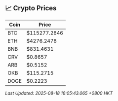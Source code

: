 ## 📈 Crypto Prices

| Coin | Price |
| ---- | ----- |
| BTC | $115277.2846 |
| ETH | $4276.2478 |
| BNB | $831.4631 |
| CRV | $0.8657 |
| ARB | $0.5152 |
| OKB | $115.2715 |
| DOGE | $0.2223 |

_Last Updated: 2025-08-18 16:05:43.065 +0800 HKT_